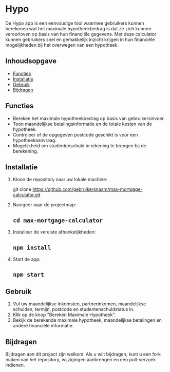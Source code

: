 # Hypo

De Hypo app is een eenvoudige tool waarmee gebruikers kunnen berekenen wat het maximale hypotheekbedrag is dat ze zich kunnen veroorloven op basis van hun financiële gegevens. Met deze calculator kunnen gebruikers snel en gemakkelijk inzicht krijgen in hun financiële mogelijkheden bij het overwegen van een hypotheek.

## Inhoudsopgave

- [Functies](#functies)
- [Installatie](#installatie)
- [Gebruik](#gebruik)
- [Bijdragen](#bijdragen)

## Functies

- Bereken het maximale hypotheekbedrag op basis van gebruikersinvoer.
- Toon maandelijkse betalingsinformatie en de totale kosten van de hypotheek.
- Controleer of de opgegeven postcode geschikt is voor een hypotheekaanvraag.
- Mogelijkheid om studentenschuld in rekening te brengen bij de berekening.

## Installatie

1. Kloon de repository naar uw lokale machine:

   git clone https://github.com/gebruikersnaam/max-mortgage-calculator.git

2. Navigeer naar de projectmap:

   ## `cd max-mortgage-calculator`

3. Installeer de vereiste afhankelijkheden:
   ## `npm install`

4. Start de app:
   ## `npm start`

## Gebruik

1. Vul uw maandelijkse inkomsten, partnerinkomen, maandelijkse schulden, termijn, postcode en studentenschuldstatus in.
2. Klik op de knop "Bereken Maximale Hypotheek".
3. Bekijk de berekende maximale hypotheek, maandelijkse betalingen en andere financiële informatie.

## Bijdragen

Bijdragen aan dit project zijn welkom. Als u wilt bijdragen, kunt u een fork maken van het repository, wijzigingen aanbrengen en een pull-verzoek indienen.
